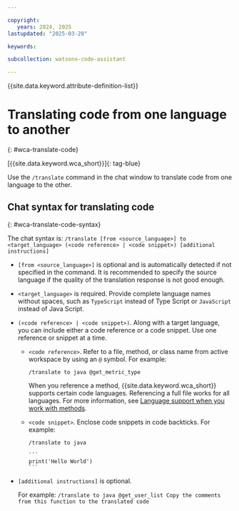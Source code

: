 ```yaml
---

copyright:
   years: 2024, 2025
lastupdated: "2025-03-28"

keywords:

subcollection: watsonx-code-assistant

---
```


{{site.data.keyword.attribute-definition-list}}

# Translating code from one language to another
{: #wca-translate-code}

[{{site.data.keyword.wca_short}}]{: tag-blue}

Use the `/translate` command in the chat window to translate code from one language to the other.

## Chat syntax for translating code
{: #wca-translate-code-syntax}

The chat syntax is:
`/translate [from <source_language>] to <target_language> (<code reference> | <code snippet>) [additional instructions]`

- `[from <source_language>]` is optional and is automatically detected if not specified in the command. It is recommended to specify the source language if the quality of the translation response is not good enough.

- `<target_language>` is required. Provide complete language names without spaces, such as `TypeScript` instead of Type Script or `JavaScript` instead of Java Script.

- `(<code reference> | <code snippet>)`. Along with a target language, you can include either a code reference or a code snippet. Use one reference or snippet at a time.

   - `<code reference>`. Refer to a file, method, or class name from active workspace by using an `@` symbol. For example:

      ```text
      /translate to java @get_metric_type
      ```

      When you reference a method, {{site.data.keyword.wca_short}} supports certain code languages. Referencing a full file works for all languages. For more information, see [Language support when you work with methods](/docs/watsonx-code-assistant?topic=watsonx-code-assistant-wca-reference-methods-language).

   - `<code snippet>`. Enclose code snippets in code backticks. For example: 

      ````text
      /translate to java

      ```
      print('Hello World')
      ```
      ````

- `[additional instructions]` is optional. 

   For example: `/translate to java @get_user_list Copy the comments from this function to the translated code`
